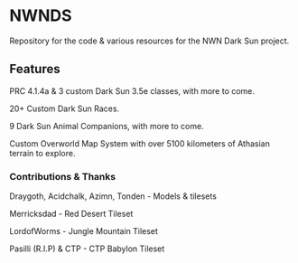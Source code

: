 # NWNDS
Repository for the code & various resources for the NWN Dark Sun project.

## Features

PRC 4.1.4a & 3 custom Dark Sun 3.5e classes, with more to come.

20+ Custom Dark Sun Races.

9 Dark Sun Animal Companions, with more to come.

Custom Overworld Map System with over 5100 kilometers of Athasian terrain to explore.

### Contributions & Thanks

Draygoth, Acidchalk, Azimn, Tonden - Models & tilesets

Merricksdad - Red Desert Tileset

LordofWorms - Jungle Mountain Tileset

Pasilli (R.I.P) & CTP - CTP Babylon Tileset



